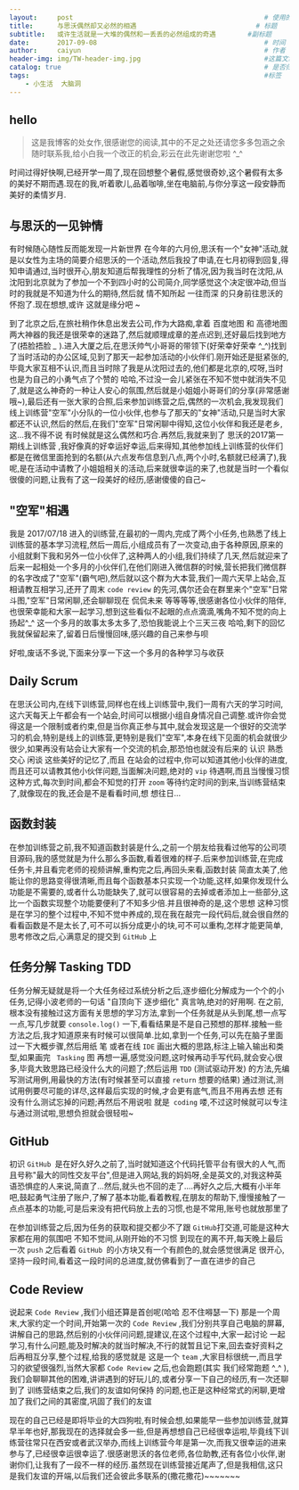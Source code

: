 ```yaml
---
layout:     post   				                                # 使用的布局（不需要改）
title:      与思沃偶然却又必然的相遇                              # 标题 
subtitle:   或许生活就是一大堆的偶然和一丢丢的必然组成的奇遇        #副标题
date:       2017-09-08 				                            # 时间
author:     caiyun 						                        # 作者
header-img: img/TW-header-img.jpg 	                            #这篇文章标题背景图片
catalog: true 						                            # 是否归档
tags:								                            #标签
    - 小生活  大脑洞
---
```


## hello
> 这是我博客的处女作,很感谢您的阅读,其中的不足之处还请您多多包涵之余随时联系我,给小白我一个改正的机会,彩云在此先谢谢您啦 ^_^


时间过得好快啊,已经开学一周了,现在回想整个暑假,感觉很奇妙,这个暑假有太多的美好不期而遇.现在的我,听着歌儿,品着咖啡,坐在电脑前,与你分享这一段安静而美好的柔情岁月.

## 与思沃的一见钟情
有时候随心随性反而能发现一片新世界
在今年的六月份,思沃有一个"女神"活动,就是以女性为主场的简要介绍思沃的一个活动,然后我投了申请,在七月初得到回复,得知申请通过,当时很开心,朋友知道后帮我理性的分析了情况,因为我当时在沈阳,从沈阳到北京就为了参加一个不到四小时的公司简介,同学感觉这个决定很冲动,但当时的我就是不知道为什么的期待,然后就 情不知所起 一往而深 的只身前往思沃的怀抱了.现在想想,或许 这就是缘分吧 ~

到了北京之后,在旅社稍作休息出发去公司,作为大路痴,拿着 百度地图 和 高德地图 两大神器的我还是很荣幸的迷路了,然后就顺理成章的差点迟到,还好最后找到地方了(捂脸捂脸 *_* ).进入大厦之后,在思沃帅气小哥哥的带领下(好荣幸好荣幸 ^_^)找到了当时活动的办公区域,见到了那天一起参加活动的小伙伴们.刚开始还是挺紧张的,毕竟大家互相不认识,而且当时除了我是从沈阳过去的,他们都是北京的,哎呀,当时也是为自己的小勇气点了个赞的 哈哈,不过没一会儿紧张在不知不觉中就消失不见了,就是这么神奇的一种让人安心的氛围,然后就是小姐姐小哥哥们的分享(非常感谢哦~),最后还有一张大家的合照,后来参加训练营之后,偶然的一次机会,我发现我们线上训练营"空军"小分队的一位小伙伴,也参与了那天的"女神"活动,只是当时大家都还不认识,然后的然后,在我们"空军"日常闲聊中得知,这位小伙伴和我还是老乡,这...我不得不说 有时候就是这么偶然和巧合.再然后,我就来到了 思沃的2017第一期线上训练营 ,我好像真的好幸运好幸运,后来得知,其他参加线上训练营的伙伴们都是在微信里面抢到的名额(从六点发布信息到八点,两个小时,名额就已经满了),我呢,是在活动中请教了小姐姐相关的活动,后来就很幸运的来了,也就是当时一个看似很傻的问题,让我有了这一段美好的经历,感谢傻傻的自己~ 

## "空军"相遇
我是 2017/07/18 进入的训练营,在最初的一周内,完成了两个小任务,也熟悉了线上训练营的基本学习流程,然后一周后,小组成员有了一次变动,由于各种原因,原来的小组就剩下我和另外一位小伙伴了,这种两人的小组,我们持续了几天,然后就迎来了后来一起相处一个多月的小伙伴们,在他们刚进入微信群的时候,营长把我们微信群的名字改成了"空军"(霸气吧),然后就以这个群为大本营,我们一周六天早上站会,互相请教互相学习,还开了周末 ```code review``` 的先河,偶尔还会在群里来个"空军"日常斗图,"空军"日常闲聊,还会聊聊现在 侃侃未来 等等等等,很感谢各位小伙伴的陪伴,也很荣幸能和大家一起学习,想到这些看似不起眼的点点滴滴,嘴角不知不觉的向上扬起^_^ 这一个多月的故事太多太多了,恐怕我能说上个三天三夜 哈哈,剩下的回忆我就保留起来了,留着日后慢慢回味,感兴趣的自己来参与呗

好啦,废话不多说,下面来分享一下这一个多月的各种学习与收获

##  Daily Scrum
在思沃公司内,在线下训练营,同样也在线上训练营中,我们一周有六天的学习时间,这六天每天上午都会有一个站会,时间可以根据小组自身情况自己调整.或许你会觉得这是一个限制或者约束,但是当你真正参与其中,就会发现这是一个很好的交流学习的机会,特别是线上的训练营,更特别是我们"空军",本身在线下见面的机会就很少很少,如果再没有站会让大家有一个交流的机会,那恐怕也就没有后来的 认识 熟悉 交心 闲谈 这些美好的记忆了,而且 在站会的过程中,你可以知道其他小伙伴的进度,而且还可以请教其他小伙伴问题,当面解决问题,绝对的 ```vip``` 待遇啊,而且当慢慢习惯这种方式,每次到时间,都会不知觉的打开 ```zoom``` 等待约定时间的到来,当训练营结束了,就像现在的我,还会是不是看看时间,想
想往日...

## 函数封装
在参加训练营之前,我不知道函数封装是什么,之前一个朋友给我看过他写的公司项目源码,我的感觉就是为什么那么多函数,看着很难的样子.后来参加训练营,在完成任务卡,并且看完老师的视频讲解,重构完之后,再回头来看,函数封装 简直太美了,他能让你的思路变得很清晰,而且每个函数基本只实现一个功能,这样,如果你发现什么功能是不需要的,或者什么功能缺失了,就可以很容易的去掉或者添加上一些部分,这比一个函数实现整个功能要便利了不知多少倍.并且很神奇的是,这个思想 这种习惯是在学习的整个过程中,不知不觉中养成的,现在我在敲完一段代码后,就会很自然的看看函数是不是太长了,可不可以拆分成更小的块,可不可以重构,怎样才能更简单,思考修改之后,心满意足的提交到 ```GitHub``` 上

## 任务分解 Tasking TDD
任务分解无疑就是将一个大任务经过系统分析之后,逐步细化分解成为一个个的小任务,记得小波老师的一句话 "自顶向下 逐步细化" 真言呐,绝对的好用啊.
在之前,根本没有接触过这方面有关思想的学习方法,拿到一个任务就是从头到尾,想一点写一点,写几步就要 ```console.log()``` 一下,看看结果是不是自己预想的那样.接触一些方法之后,我才知道原来有时候可以很简单.比如,拿到一个任务,可以先在脑子里面过一下大概步骤,然后用纸 笔 或者在线 ```IDE``` 画出大概的思路,标注上输入输出和类型,如果画完 ``` Tasking``` 图 再想一遍,感觉没问题,这时候再动手写代码,就会安心很多,毕竟大致思路已经没什么大的问题了;然后运用 ```TDD``` (测试驱动开发) 的方法,先编写测试用例,用最快的方法(有时候甚至可以直接 ```return``` 想要的结果) 通过测试,测试用例要尽可能的详尽,这样最后实现的时候,才会更有底气,而且不用再去想 还有没有什么测试忘掉的问题;再然后不用说啦 就是``` coding``` 喽,不过这时候就可以专注与通过测试啦,思想负担就会很轻啦~ 

## GitHub 
初识 ```GitHub ```是在好久好久之前了,当时就知道这个代码托管平台有很大的人气,而且号称"最大的同性交友平台",但是进入网站,我的妈妈呀,全是英文的,对我这种英语恐惧症的人来说,简直了...然后,就头也不回的走了....再好久之后,大概有小半年吧,鼓起勇气注册了账户,了解了基本功能,看着教程,在朋友的帮助下,慢慢接触了一点点基本的功能,可是后来没有把代码放上去的习惯,也是不常用,账号也就放那里了

在参加训练营之后,因为任务的获取和提交都少不了跟 ```GitHub```打交道,可能是这种大家都在用的氛围吧 不知不觉间,从刚开始的不习惯 到现在的离不开,每天晚上最后一次 ```push``` 之后看着 ```GitHub ```的小方块又有一个有颜色的,就会感觉很满足 很开心,坚持一段时间,看着这一段时间的总进度,就仿佛看到了一直在进步的自己

## Code Review
说起来 ```Code Review``` ,我们小组还算是首创呢(哈哈 忍不住嘚瑟一下)
那是一个周末,大家约定一个时间,开始第一次的 ```Code Review``` ,我们分别共享自己电脑的屏幕,讲解自己的思路,然后别的小伙伴问问题,提建议,在这个过程中,大家一起讨论 一起学习,有什么问题,能及时解决的就当时解决,不行的就暂且记下来,回去查好资料之后再相互分享,整个过程,给我的感觉就是 这是一个 ```team``` ,大家目标很统一,而且学习的欲望很强烈,当然大家都 ```Code Review``` 之后,也会跑题(其实 我们经常跑题 ^_^ ),我们会聊聊其他的困难,讲讲遇到的好玩儿的,或者分享一下自己的经历,有一次还聊到了 训练营结束之后,我们的友谊如何保持 的问题,也正是这种经常式的闲聊,更增加了我们之间的其密度,巩固了我们的友谊

现在的自己已经是即将毕业的大四狗啦,有时候会想,如果能早一些参加训练营,就算早半年也好,那我现在的选择就会多一些,但是再想想自己已经很幸运啦,毕竟线下训练营往常只在西安或者武汉举办,而线上训练营今年是第一次,而我又很幸运的进来参与了,已经很幸运很幸运了.很感谢思沃的各位老师,各位助教,还有各位小伙伴,谢谢你们,让我有了一段不一样的经历.虽然现在训练营接近尾声了,但是我相信,这只是我们友谊的开端,以后我们还会彼此多联系的(撒花撒花)~~~~~~~